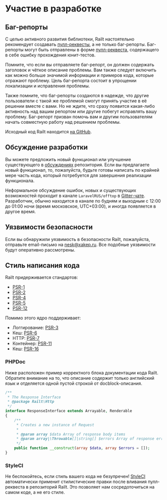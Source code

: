 # Участие в разработке

## Баг-репорты

С целью активного развития библиотеки, Railt настоятельно рекомендует создавать 
[пулл-реквесты](https://github.com/SerafimArts/Railt/pulls), а не только баг-репорты. 
Баг-репорты могут быть отправлены в форме [пулл-реквеста](https://github.com/SerafimArts/Railt/pulls), 
содержащего в себе ошибку прохождения юнит-тестов.

Помните, что если вы отправляете баг-репорт, он должен содержать заголовок и чёткое описание 
проблемы. Вам также следует включить как можно больше значимой информации и примеров кода, которые 
отражают проблему. Цель баг-репорта состоит в упрощении локализации и исправления проблемы.

Также помните, что баг-репорты создаются в надежде, что другие пользователи с такой же проблемой смогут 
принять участие в её решении вместе с вами. Но не ждите, что сразу появится какая-либо активность над 
вашим репортом или другие побегут исправлять вашу проблему. Баг-репорт призван помочь вам и другим 
пользователям начать совместную работу над решением проблемы.

Исходный код Railt находится [на GitHub](https://github.com/SerafimArts/Railt).

## Обсуждение разработки

Вы можете предложить новый функционал или улучшение существующего в 
[обсуждениях](https://github.com/SerafimArts/Railt/issues) репозитория. 
Если вы предлагаете новый функционал, то, пожалуйста, будьте готовы написать по крайней мере 
часть кода, который потребуется для завершения реализации функционала.

Неформальное обсуждение ошибок, новых и существующих возможностей проходит 
в канале `LaravelRUS/offtop` в [Gitter-чате](https://gitter.im/LaravelRUS/offtop). 
Разработчик, обычно находится в канале по будням и выходным с 12:00 до 01:00 ночи 
(время московское, UTC+03:00), и иногда появляется в другое время.

## Уязвимости безопасности

Если вы обнаружили уязвимость в безопасности Railt, пожалуйста, отправьте email-письмо на 
<a href="mailto:nesk@xakep.ru">nesk@xakep.ru</a>. 
Все подобные уязвимости будут оперативно рассмотрены.

## Стиль написания кода

Railt придерживается стандартов:
- [PSR-1](https://github.com/php-fig/fig-standards/blob/master/accepted/PSR-1-basic-coding-standard.md)
- [PSR-2](https://github.com/php-fig/fig-standards/blob/master/accepted/PSR-2-coding-style-guide.md)
- [PSR-4](https://github.com/php-fig/fig-standards/blob/master/accepted/PSR-4-autoloader.md)
- [PSR-5](https://github.com/php-fig/fig-standards/blob/master/proposed/phpdoc.md)
- [PSR-12](https://github.com/php-fig/fig-standards/blob/master/proposed/extended-coding-style-guide.md)

Помимо этого ядро поддерживает:
- Логгирование: [PSR-3](https://github.com/php-fig/fig-standards/blob/master/accepted/PSR-3-logger-interface.md)
- Кеш: [PSR-6](https://github.com/php-fig/fig-standards/blob/master/accepted/PSR-6-cache.md)
- HTTP: [PSR-7](https://github.com/php-fig/fig-standards/blob/master/accepted/PSR-7-http-message.md)
- Контейнер: [PSR-11](https://github.com/php-fig/fig-standards/blob/master/accepted/PSR-11-container.md)
- Кеш: [PSR-16](https://github.com/php-fig/fig-standards/blob/master/accepted/PSR-16-simple-cache.md)
 

### PHPDoc

Ниже расположен пример корректного блока документации кода Railt. 
Обратите внимание на то, что описание содержит только английский язык и отделяется одной 
пустой строкой от docblock-описания.

```php
/**
 * The Response Interface
 * @package Railt\Http
 */
interface ResponseInterface extends Arrayable, Renderable
{
    /**
     * Creates a new instance of Request
     *
     * @param array $data Array of response body items
     * @param array|\Throwable[]|string[] $errors Array of response errors. 
     */
    public function __construct(array $data, array $errors = []);
}
```

### StyleCI

Не беспокойтесь, если стиль вашего кода не безупречен! [StyleCI](https://styleci.io/) 
автоматически применит стилистические правки после вливания пулл-реквеста в репозиторий Railt. 
Это позволяет нам сосредоточиться на самом коде, а не его стиле.
